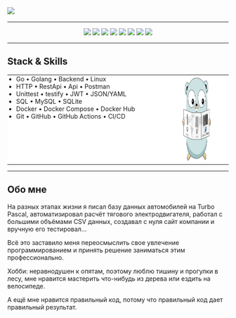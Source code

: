 <img src="https://capsule-render.vercel.app/api?type=waving&height=180&color=50ba4e&text=Здравствуйте,%0D%0A%20%20%20коллеги-разработчики!&fontAlign=60&animation=fadeIn&reversal=false&fontColor=595959&fontSize=30&descAlignY=50&section=header&fontAlignY=38" />

---

<p align="center">
  <img src="https://img.shields.io/badge/Go-00ADD8?style=for-the-badge&logo=go&logoColor=white"/>
  <img src="https://img.shields.io/badge/Linux-FCC624?style=for-the-badge&logo=linux&logoColor=white"/>
  <img src="https://img.shields.io/badge/REST%20API-%23266999.svg?style=for-the-badge"/>
  <img src="https://img.shields.io/badge/mysql-4479A1?style=for-the-badge&logo=mysql&logoColor=white"/>
  <img src="https://img.shields.io/badge/Sqlite-003B57?style=for-the-badge&logo=sqlite&logoColor=white"/>
  <img src="https://img.shields.io/badge/Docker-2496ED?style=for-the-badge&logo=docker&logoColor=white"/>
  <img src="https://img.shields.io/badge/Git-F05032?style=for-the-badge&logo=git&logoColor=white"/>
  <img src="https://img.shields.io/badge/Github-181717?style=for-the-badge&logo=github&logoColor=white"/>
</p>

---

## Stack & Skills

<table style="
    width: 100%; 
    border: 0; 
    border-collapse: collapse; 
    border-spacing: 0;
    background-color: white;
    margin: 0;
    padding: 0;
">
    <tr>
        <td style="
            width: 70%; 
            vertical-align: top; 
            padding: 0; 
            border: 0;
            background-color: white;
        ">
            <ul style="margin: 0; padding: 0 20px;">
                <li>Go • Golang • Backend • Linux</li>
                <li>HTTP • RestApi • Api • Postman</li>
                <li>Unittest • testify • JWT • JSON/YAML</li>
                <li>SQL • MySQL • SQLite</li>
                <li>Docker • Docker Compose • Docker Hub</li>
                <li>Git • GitHub • GitHub Actions • CI/CD</li>
            </ul>
        </td>
        <td style="
            width: 30%; 
            text-align: center; 
            padding: 0; 
            border: 0;
            background-color: white;
        ">
            <img src="img/GopherRead.png" alt="Гофер" width="200" height="200">
        </td>
    </tr>
</table>

---

## Обо мне

На разных этапах жизни я писал базу данных автомобилей на Turbo Pascal, автоматизировал расчёт тягового электродвигателя, работал с большими объёмами CSV данных, создавал с нуля сайт компании и вручную его тестировал...  

Всё это заставило меня переосмыслить свое увлечение программированием и принять решение заниматься этим профессионально.  

Хобби: неравнодушен к опятам, поэтому люблю тишину и прогулки в лесу, мне нравится
мастерить что-нибудь из дерева или ездить на велосипеде.  

А ещё мне нравится правильный код, потому что правильный код дает правильный результат.

  

